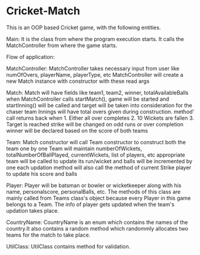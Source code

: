 # Cricket-Match
This is an OOP based Cricket game, with the following entities.

Main: It is the class from where the  program execution starts. It calls the MatchController from where the game starts.

Flow of application:

MatchController:
MatchController takes necessary input from user like  numOfOvers, playerName, playerType, etc
MatchController will create a new Match instance with constructor with these read args


Match:
Match will have fields like team1, team2, winner, totalAvailableBalls 
when MatchController calls startMatch(), game will be started and 
startInning() will be called and target will be taken into consideration for the chaser team
Innings will have total overs given during construction. method' call returns back when 1. Either all over completes 2. 10 Wickets are fallen
3. Target is reached
strike will be changed on odd runs or over completion
winner will be declared based on the score of both teams


Team:
Match constructor will call Team constructor to construct both the team one by one
Team will maintain numberOfWickets, totalNumberOfBallPlayed, currentWickets, list of players, etc
appropriate team will be called to update its run/wicket and balls will be incremented by one
each updation method will also call the method of current Strike player to update his score and balls


Player:
Player will be batsman or bowler or wicketkeeper along with his name, personalscore, personalBalls, etc. The methods of this class are mainly called from Teams class's object because every Player in this game belongs to a Team. The info of player gets updated when the team's updation takes place. 


CountryName:
CountryName is an enum which contains the names of the country.It also contains a random method which randommly allocates two teams for the match to take place.


UtilClass:
UtilClass contains method for validation. 
